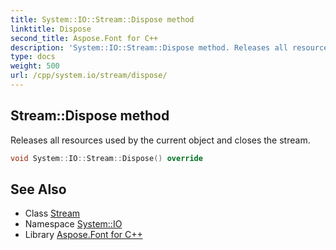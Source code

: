 ```yaml
---
title: System::IO::Stream::Dispose method
linktitle: Dispose
second_title: Aspose.Font for C++
description: 'System::IO::Stream::Dispose method. Releases all resources used by the current object and closes the stream in C++.'
type: docs
weight: 500
url: /cpp/system.io/stream/dispose/
---
```

## Stream::Dispose method


Releases all resources used by the current object and closes the stream.

```cpp
void System::IO::Stream::Dispose() override
```

## See Also

* Class [Stream](../)
* Namespace [System::IO](../../)
* Library [Aspose.Font for C++](../../../)
